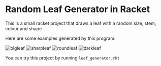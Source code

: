 # Random Leaf Generator in Racket
This is a small racket project that draws a leaf with a random size, stem, colour and shape

Here are some examples generated by this program:

![bigleaf](https://github.com/user-attachments/assets/541e3a43-f191-449a-8437-d65ebb39f950)
![sharpleaf](https://github.com/user-attachments/assets/2ae13b3b-8fbd-4fad-9867-833b2111d27d)
![roundleaf](https://github.com/user-attachments/assets/fc6ae2b0-0391-47fb-a7c9-149f4180412f)
![darkleaf](https://github.com/user-attachments/assets/0542b55a-740b-455b-bfb9-d00cfb7c9175)

You can try this project by running `leaf_generator.rkt`

